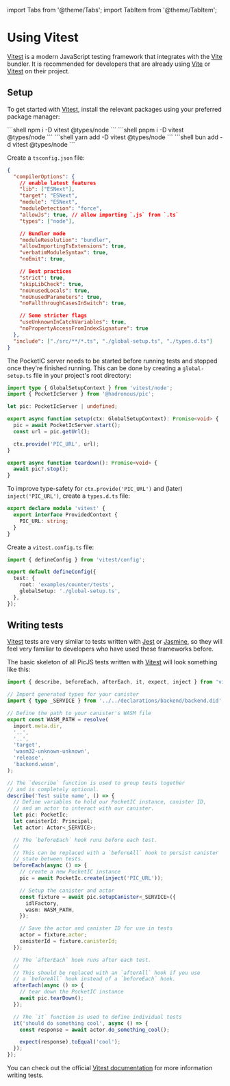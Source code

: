 import Tabs from '@theme/Tabs';
import TabItem from '@theme/TabItem';

# Using Vitest

[Vitest](https://vitest.dev/) is a modern JavaScript testing framework that integrates with the [Vite](https://vitejs.dev/) bundler. It is recommended for developers that are already using [Vite](https://vitejs.dev/) or [Vitest](https://vitest.dev/) on their project.

## Setup

To get started with [Vitest](https://vitest.dev/), install the relevant packages using your preferred package manager:

<Tabs>
  <TabItem value="npm" label="npm" default>
    ```shell
    npm i -D vitest @types/node
    ```
  </TabItem>

  <TabItem value="pnpm" label="pnpm">
    ```shell
    pnpm i -D vitest @types/node
    ```
  </TabItem>

  <TabItem value="yarn" label="yarn">
    ```shell
    yarn add -D vitest @types/node
    ```
  </TabItem>

  <TabItem value="bun" label="bun">
    ```shell
    bun add -d vitest @types/node
    ```
  </TabItem>
</Tabs>

Create a `tsconfig.json` file:

```json title="tsconfig.json"
{
  "compilerOptions": {
    // enable latest features
    "lib": ["ESNext"],
    "target": "ESNext",
    "module": "ESNext",
    "moduleDetection": "force",
    "allowJs": true, // allow importing `.js` from `.ts`
    "types": ["node"],

    // Bundler mode
    "moduleResolution": "bundler",
    "allowImportingTsExtensions": true,
    "verbatimModuleSyntax": true,
    "noEmit": true,

    // Best practices
    "strict": true,
    "skipLibCheck": true,
    "noUnusedLocals": true,
    "noUnusedParameters": true,
    "noFallthroughCasesInSwitch": true,

    // Some stricter flags
    "useUnknownInCatchVariables": true,
    "noPropertyAccessFromIndexSignature": true
  },
  "include": ["./src/**/*.ts", "./global-setup.ts", "./types.d.ts"]
}
```

The PocketIC server needs to be started before running tests and stopped once they're finished running. This can be done by creating a `global-setup.ts` file in your project's root directory:

```ts title="global-setup.ts"
import type { GlobalSetupContext } from 'vitest/node';
import { PocketIcServer } from '@hadronous/pic';

let pic: PocketIcServer | undefined;

export async function setup(ctx: GlobalSetupContext): Promise<void> {
  pic = await PocketIcServer.start();
  const url = pic.getUrl();

  ctx.provide('PIC_URL', url);
}

export async function teardown(): Promise<void> {
  await pic?.stop();
}
```

To improve type-safety for `ctx.provide('PIC_URL')` and (later) `inject('PIC_URL')`, create a `types.d.ts` file:

```typescript title="types.d.ts"
export declare module 'vitest' {
  export interface ProvidedContext {
    PIC_URL: string;
  }
}
```

Create a `vitest.config.ts` file:

```typescript title="vitest.config.ts"
import { defineConfig } from 'vitest/config';

export default defineConfig({
  test: {
    root: 'examples/counter/tests',
    globalSetup: './global-setup.ts',
  },
});
```

## Writing tests

[Vitest](https://vitest.dev/) tests are very similar to tests written with [Jest](https://jestjs.io/) or [Jasmine](https://jasmine.github.io), so they will feel very familiar to developers who have used these frameworks before.

The basic skeleton of all PicJS tests written with [Vitest](https://vitest.dev/) will look something like this:

```typescript title="tests/example.spec.ts"
import { describe, beforeEach, afterEach, it, expect, inject } from 'vitest';

// Import generated types for your canister
import { type _SERVICE } from '../../declarations/backend/backend.did';

// Define the path to your canister's WASM file
export const WASM_PATH = resolve(
  import.meta.dir,
  '..',
  '..',
  'target',
  'wasm32-unknown-unknown',
  'release',
  'backend.wasm',
);

// The `describe` function is used to group tests together
// and is completely optional.
describe('Test suite name', () => {
  // Define variables to hold our PocketIC instance, canister ID,
  // and an actor to interact with our canister.
  let pic: PocketIc;
  let canisterId: Principal;
  let actor: Actor<_SERVICE>;

  // The `beforeEach` hook runs before each test.
  //
  // This can be replaced with a `beforeAll` hook to persist canister
  // state between tests.
  beforeEach(async () => {
    // create a new PocketIC instance
    pic = await PocketIc.create(inject('PIC_URL'));

    // Setup the canister and actor
    const fixture = await pic.setupCanister<_SERVICE>({
      idlFactory,
      wasm: WASM_PATH,
    });

    // Save the actor and canister ID for use in tests
    actor = fixture.actor;
    canisterId = fixture.canisterId;
  });

  // The `afterEach` hook runs after each test.
  //
  // This should be replaced with an `afterAll` hook if you use
  // a `beforeAll` hook instead of a `beforeEach` hook.
  afterEach(async () => {
    // tear down the PocketIC instance
    await pic.tearDown();
  });

  // The `it` function is used to define individual tests
  it('should do something cool', async () => {
    const response = await actor.do_something_cool();

    expect(response).toEqual('cool');
  });
});
```

You can check out the official [Vitest documentation](https://vitest.dev/) for more information writing tests.
